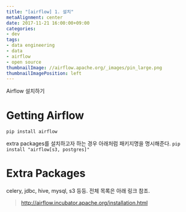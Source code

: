 ```yaml
---
title: "[airflow] 1. 설치"
metaAlignment: center
date: 2017-11-21 16:00:00+09:00
categories:
- dev
tags:
- data engineering
- data
- airflow
- open source
thumbnailImage: //airflow.apache.org/_images/pin_large.png
thumbnailImagePosition: left
---
```


Airflow 설치하기

<!--more-->



<!--toc-->

# Getting Airflow

`pip install airflow`

extra packages를 설치하고자 하는 경우 아래처럼 패키지명을 명시해준다.
`pip install "airflow[s3, postgres]"`


# Extra Packages

celery, jdbc, hive, mysql, s3 등등.
전체 목록은 아래 링크 참조.

> http://airflow.incubator.apache.org/installation.html